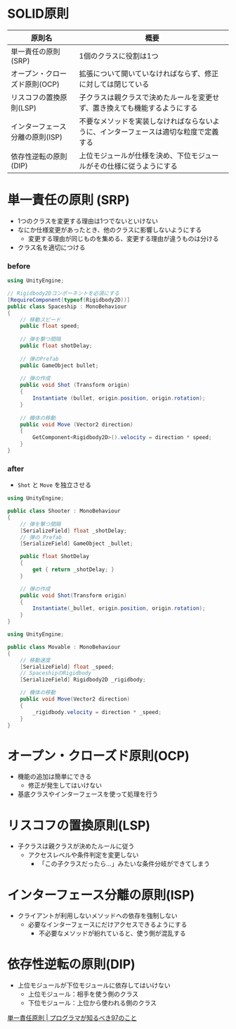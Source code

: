 # SOLID原則

| 原則名 | 概要 |
| --- | --- |
| 単一責任の原則 (SRP)| 1個のクラスに役割は1つ |
| オープン・クローズド原則(OCP) | 拡張について開いていなければならず、修正に対しては閉じている |
| リスコフの置換原則(LSP) | 子クラスは親クラスで決めたルールを変更せず、置き換えても機能するようにする |
| インターフェース分離の原則(ISP) | 不要なメソッドを実装しなければならないように、インターフェースは適切な粒度で定義する |
| 依存性逆転の原則(DIP) | 上位モジュールが仕様を決め、下位モジュールがその仕様に従うようにする |

# 単一責任の原則 (SRP)

- 1つのクラスを変更する理由は1つでないといけない
- なにか仕様変更があったとき、他のクラスに影響しないようにする
    - 変更する理由が同じものを集める、変更する理由が違うものは分ける
- クラス名を適切につける

### before
```Spaceship.cs
using UnityEngine;

// Rigidbody2Dコンポーネントを必須にする
[RequireComponent(typeof(Rigidbody2D))]
public class Spaceship : MonoBehaviour
{
    // 移動スピード
    public float speed;
	
    // 弾を撃つ間隔
    public float shotDelay;
	
    // 弾のPrefab
    public GameObject bullet;
    
    // 弾の作成
    public void Shot (Transform origin)
    {
        Instantiate (bullet, origin.position, origin.rotation);
    }
    
    // 機体の移動
    public void Move (Vector2 direction)
    {
        GetComponent<Rigidbody2D>().velocity = direction * speed;
    }
}
```

### after

- `Shot` と `Move` を独立させる

```Shooter.cs
using UnityEngine;

public class Shooter : MonoBehaviour
{
    // 弾を撃つ間隔
    [SerializeField] float _shotDelay;
    // 弾の Prefab
    [SerializeField] GameObject _bullet;

    public float ShotDelay
    {
        get { return _shotDelay; }
    }

    // 弾の作成
    public void Shot(Transform origin)
    {
        Instantiate(_bullet, origin.position, origin.rotation);
    }
}
```

```Movable.cs
using UnityEngine;

public class Movable : MonoBehaviour
{
    // 移動速度
    [SerializeField] float _speed;
    // SpaceshipのRigidbody
    [SerializeField] Rigidbody2D _rigidbody;

    // 機体の移動
    public void Move(Vector2 direction)
    {
        _rigidbody.velocity = direction * _speed;
    }
}

```


# オープン・クローズド原則(OCP)

- 機能の追加は簡単にできる
    - 修正が発生してはいけない
- 基底クラスやインターフェースを使って処理を行う

# リスコフの置換原則(LSP)

- 子クラスは親クラスが決めたルールに従う
    - アクセスレベルや条件判定を変更しない
        - 「この子クラスだったら…」みたいな条件分岐ができてしまう

# インターフェース分離の原則(ISP)

- クライアントが利用しないメソッドへの依存を強制しない
    - 必要なインターフェースにだけアクセスできるようにする
        - 不必要なメソッドが紛れていると、使う側が混乱する

# 依存性逆転の原則(DIP)

- 上位モジュールが下位モジュールに依存してはいけない
    - 上位モジュール：相手を使う側のクラス
    - 下位モジュール：上位から使われる側のクラス


[単一責任原則 | プログラマが知るべき97のこと](https://xn--97-273ae6a4irb6e2hsoiozc2g4b8082p.com/%E3%82%A8%E3%83%83%E3%82%BB%E3%82%A4/%E5%8D%98%E4%B8%80%E8%B2%AC%E4%BB%BB%E5%8E%9F%E5%89%87/)